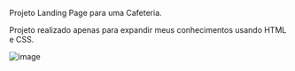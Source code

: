 Projeto Landing Page para uma Cafeteria.

Projeto realizado apenas para expandir meus conhecimentos usando HTML e CSS.


![image](https://github.com/Maarola/Landing-Page-Coffee/assets/126696230/8e6a7196-7780-4120-89e5-fa7dd8f4ab06)
